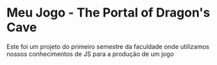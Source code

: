 # Meu Jogo - The Portal of Dragon's Cave
Este foi um projeto do primeiro semestre da faculdade onde utilizamos nossos conhecimentos de JS para a produção de um jogo
